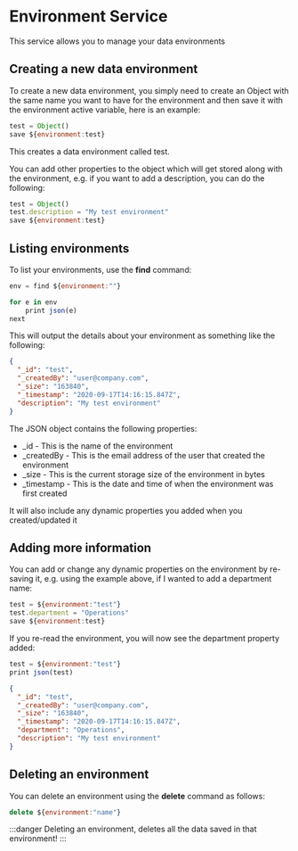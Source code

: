 Environment Service
===================

This service allows you to manage your data environments

## Creating a new data environment

To create a new data environment, you simply need to create an Object with the same name you want to have for the environment and then save it with the environment active variable, here is an example:
```js
test = Object()
save ${environment:test}
```
This creates a data environment called test.

You can add other properties to the object which will get stored along with the environment, e.g. if you want to add a description, you can do the following:
```js
test = Object()
test.description = "My test environment"
save ${environment:test}
```
## Listing environments

To list your environments, use the **find** command:
```js
env = find ${environment:""}

for e in env    
    print json(e)
next
```
This will output the details about your environment as something like the following:
```json
{
  "_id": "test",
  "_createdBy": "user@company.com",
  "_size": "163840",
  "_timestamp": "2020-09-17T14:16:15.847Z",
  "description": "My test environment"
}
```
The JSON object contains the following properties:

*   _id - This is the name of the environment    
*   _createdBy - This is the email address of the user that created the environment    
*   _size - This is the current storage size of the environment in bytes    
*   _timestamp - This is the date and time of when the environment was first created    

It will also include any dynamic properties you added when you created/updated it

## Adding more information

You can add or change any dynamic properties on the environment by re-saving it, e.g. using the example above, if I wanted to add a department name:
```js
test = ${environment:"test"}
test.department = "Operations"
save ${environment:test}
```
If you re-read the environment, you will now see the department property added:
```js
test = ${environment:"test"}
print json(test)
```
```json
{
  "_id": "test",
  "_createdBy": "user@company.com",
  "_size": "163840",
  "_timestamp": "2020-09-17T14:16:15.847Z",
  "department": "Operations",
  "description": "My test environment"
}
```

## Deleting an environment

You can delete an environment using the **delete** command as follows:

```js
delete ${environment:"name"}
```
:::danger
Deleting an environment, deletes all the data saved in that environment!
:::

